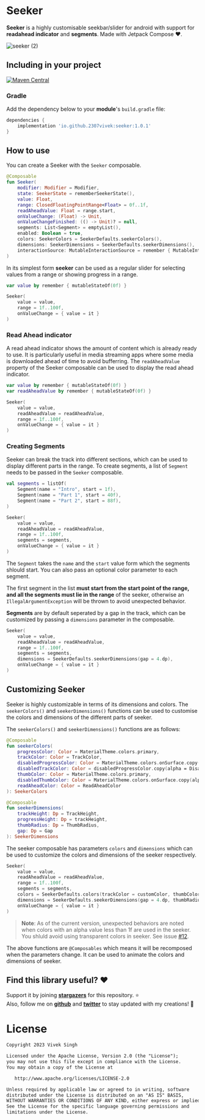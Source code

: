 # Seeker
**Seeker** is a highly customisable seekbar/slider for android with support for **readahead indicator** and **segments**. Made with Jetpack Compose ❤.

![seeker (2)](https://user-images.githubusercontent.com/67380664/218636012-ac49ae15-0f7f-4cfa-94be-0add7a9182c3.png)

## Including in your project
[![Maven Central](https://img.shields.io/maven-central/v/io.github.2307vivek/seeker?style=for-the-badge)](https://search.maven.org/search?q=g:io.github.2307vivek)
### Gradle
Add the dependency below to your **module**'s `build.gradle` file:
```gradle
dependencies {
    implementation 'io.github.2307vivek:seeker:1.0.1'
}
```

## How to use
You can create a Seeker with the `Seeker` composable.
```kotlin
@Composable
fun Seeker(
    modifier: Modifier = Modifier,
    state: SeekerState = rememberSeekerState(),
    value: Float,
    range: ClosedFloatingPointRange<Float> = 0f..1f,
    readAheadValue: Float = range.start,
    onValueChange: (Float) -> Unit,
    onValueChangeFinished: (() -> Unit)? = null,
    segments: List<Segment> = emptyList(),
    enabled: Boolean = true,
    colors: SeekerColors = SeekerDefaults.seekerColors(),
    dimensions: SeekerDimensions = SeekerDefaults.seekerDimensions(),
    interactionSource: MutableInteractionSource = remember { MutableInteractionSource() },
)
```

In its simplest form **seeker** can be used as a regular slider for selecting values from a range or showing progress in a range.

```kotlin
var value by remember { mutableStateOf(0f) }

Seeker(
    value = value,
    range = 1f..100f,
    onValueChange = { value = it }
)
```

### Read Ahead indicator
A read ahead indicator shows the amount of content which is already ready to use. It is particularly useful in media streaming apps where some media is downloaded ahead of time to avoid bufferring. The `readAheadValue` property of the Seeker composable can be used to display the read ahead indicator.

```kotlin
var value by remember { mutableStateOf(0f) }
var readAheadValue by remember { mutableStateOf(0f) }

Seeker(
    value = value,
    readAheadValue = readAheadValue,
    range = 1f..100f,
    onValueChange = { value = it }
)
```

### Creating Segments
Seeker can break the track into different sections, which can be used to display different parts in the range. To create segments, a list of `Segment` needs to be passed in the `Seeker` composable.

```kotlin
val segments = listOf(
    Segment(name = "Intro", start = 1f),
    Segment(name = "Part 1", start = 40f),
    Segment(name = "Part 2", start = 88f),
)

Seeker(
    value = value,
    readAheadValue = readAheadValue,
    range = 1f..100f,
    segments = segments,
    onValueChange = { value = it }
)
```
The `Segment` takes the `name` and the `start` value form which the segments shlould start. You can also pass an optional color parameter to each segment.

The first segment in the list **must start from the start point of the range, and all the segments must lie in the range** of the seeker, otherwise an `IllegalArgumentException` will be thrown to avoid unexpected behavior.

**Segments** are by default seperated by a gap in the track, which can be customized by passing a `dimensions` parameter in the composable.
```kotlin
Seeker(
    value = value,
    readAheadValue = readAheadValue,
    range = 1f..100f,
    segments = segments,
    dimensions = SeekerDefaults.seekerDimensions(gap = 4.dp),
    onValueChange = { value = it }
)
```

## Customizing Seeker
Seeker is highly customizable in terms of its dimensions and colors. The `seekerColors()` and `seekerDimensions()` functions can be used to customise the colors and dimensions of the different parts of seeker.

The `seekerColors()` and `seekerDimensions()` functions are as follows:

```kotlin
@Composable
fun seekerColors(
    progressColor: Color = MaterialTheme.colors.primary,
    trackColor: Color = TrackColor,
    disabledProgressColor: Color = MaterialTheme.colors.onSurface.copy(alpha = DisabledProgressAlpha),
    disabledTrackColor: Color = disabledProgressColor.copy(alpha = DisabledTrackAlpha).compositeOver(MaterialTheme.colors.onSurface),
    thumbColor: Color = MaterialTheme.colors.primary,
    disabledThumbColor: Color = MaterialTheme.colors.onSurface.copy(alpha = ContentAlpha.disabled).compositeOver(MaterialTheme.colors.surface),
    readAheadColor: Color = ReadAheadColor
): SeekerColors

@Composable
fun seekerDimensions(
    trackHeight: Dp = TrackHeight,
    progressHeight: Dp = trackHeight,
    thumbRadius: Dp = ThumbRadius,
    gap: Dp = Gap
): SeekerDimensions
```
The seeker composable has parameters `colors` and `dimensions` which can be used to customize the colors and dimensions of the seeker respectively.

```kotlin
Seeker(
    value = value,
    readAheadValue = readAheadValue,
    range = 1f..100f,
    segments = segments,
    colors = SeekerDefaults.colors(trackColor = customColor, thumbColor = customThumbColor, ...)
    dimensions = SeekerDefaults.seekerDimensions(gap = 4.dp, thumbRadius = 12.dp, ...),
    onValueChange = { value = it }
)
```
> **Note**: As of the current version, unexpected behaviors are noted when colors with an alpha value less than 1f are used in the seeker. You shluld avoid using transparent colors in seeker. See issue [#12](https://github.com/2307vivek/Seeker/issues/12).

The above functions are `@Composables` which means it will be recomposed when the parameters change. It can be used to animate the colors and dimensions of seeker.

## Find this library useful? :heart:
Support it by joining __[stargazers](https://github.com/2307vivek/seeker/stargazers)__ for this repository. :star: <br>
Also, follow me on __[github](https://github.com/2307vivek)__ and __[twitter](https://twitter.com/2307vivek)__ to stay updated with my creations! 🤩

# License
```xml
Copyright 2023 Vivek Singh

Licensed under the Apache License, Version 2.0 (the "License");
you may not use this file except in compliance with the License.
You may obtain a copy of the License at

   http://www.apache.org/licenses/LICENSE-2.0

Unless required by applicable law or agreed to in writing, software
distributed under the License is distributed on an "AS IS" BASIS,
WITHOUT WARRANTIES OR CONDITIONS OF ANY KIND, either express or implied.
See the License for the specific language governing permissions and
limitations under the License.
```

